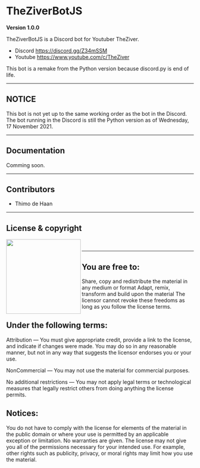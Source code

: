 # TheZiverBotJS

**Version 1.0.0**

TheZiverBotJS is a Discord bot for Youtuber TheZiver.
- Discord https://discord.gg/Z34mSSM
- Youtube https://www.youtube.com/c/TheZiver

This bot is a remake from the Python version because discord.py is end of life.

---
## NOTICE

This bot is not yet up to the same working order as the bot in the Discord.
The bot running in the Discord is still the Python version as of Wednesday, 17 November 2021.

---
## Documentation
Comming soon.

---
## Contributors

- Thimo de Haan

--- 
## License & copyright

<img align="left" width="200" src="https://upload.wikimedia.org/wikipedia/commons/thumb/1/16/CC-BY_icon.svg/1920px-CC-BY_icon.svg.png"><br>

---
## You are free to:

Share, copy and redistribute the material in any medium or format
Adapt, remix, transform and build upon the material
The licensor cannot revoke these freedoms as long as you follow the license terms.
 
## Under the following terms:
Attribution — You must give appropriate credit, provide a link to the license, and indicate if changes were made. You may do so in any reasonable manner, but not in any way that suggests the licensor endorses you or your use.

NonCommercial — You may not use the material for commercial purposes.

No additional restrictions — You may not apply legal terms or technological measures that legally restrict others from doing anything the license permits.

## Notices:
You do not have to comply with the license for elements of the material in the public domain or where your use is permitted by an applicable exception or limitation.
No warranties are given. The license may not give you all of the permissions necessary for your intended use. For example, other rights such as publicity, privacy, or moral rights may limit how you use the material.
